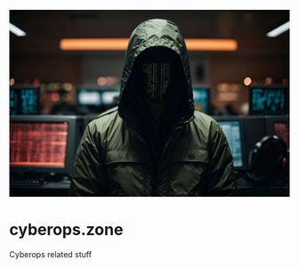 ![](https://github.com/gitrsi/cyberops.zone/blob/main/images/cyberops_zone.jpg "")
# cyberops.zone
Cyberops related stuff
